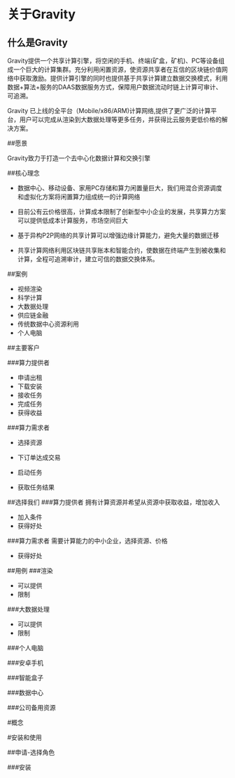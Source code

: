 # 关于Gravity #
## 什么是Gravity ##
Gravity提供一个共享计算引擎，将空闲的手机、终端(矿盒，矿机)、PC等设备组成一个巨大的计算集群。充分利用闲置资源，使资源共享者在互信的区块链价值网络中获取激励。提供计算引擎的同时也提供基于共享计算建立数据交换模式，利用数据+算法+服务的DAAS数据服务方式，保障用户数据流动时链上计算可审计、可追溯。

Gravity 已上线的全平台（Mobile/x86/ARM)计算网络,提供了更广泛的计算平台，用户可以完成从渲染到大数据处理等更多任务，并获得比云服务更低价格的解决方案。


##愿景

Gravity致力于打造一个去中心化数据计算和交换引擎


##核心理念

- 数据中心、移动设备、家用PC存储和算力闲置量巨大，我们用混合资源调度和虚拟化方案将闲置算力组成统一的计算网络


- 目前公有云价格很高，计算成本限制了创新型中小企业的发展，共享算力方案可以提供低成本计算服务，市场空间巨大


- 基于异构P2P网络的共享计算可以增强边缘计算能力，避免大量的数据迁移

- 共享计算网络利用区块链共享账本和智能合约，使数据在终端产生到被收集和计算，全程可追溯审计，建立可信的数据交换体系。

##案例
- 视频渲染
- 科学计算
- 大数据处理
- 供应链金融
- 传统数据中心资源利用
- 个人电脑


##主要客户

###算力提供者

- 申请出租
- 下载安装
- 接收任务
- 完成任务
- 获得收益

###算力需求者

- 选择资源

- 下订单达成交易

- 启动任务

- 获取任务结果

##选择我们
###算力提供者
拥有计算资源并希望从资源中获取收益，增加收入

- 加入条件
- 获得好处


###算力需求者
需要计算能力的中小企业，选择资源、价格

- 获得好处

##用例
###渲染
- 可以提供
- 限制

###大数据处理
- 可以提供
- 限制

###个人电脑

###安卓手机

###智能盒子

###数据中心

###公司备用资源

#概念

#安装和使用

##申请-选择角色

###安装
